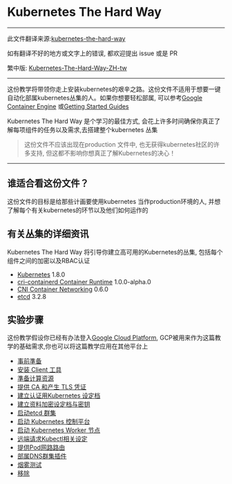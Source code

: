 # Kubernetes The Hard Way

---
此文件翻译来源:[kubernetes-the-hard-way](https://github.com/kelseyhightower/kubernetes-the-hard-way)

如有翻译不好的地方或文字上的错误, 都欢迎提出 issue 或是 PR

繁中版: [Kubernetes-The-Hard-Way-ZH-tw](https://github.com/kweisamx/Kubernetes-The-Hard-Way-ZH-tw)

---

这份教学将带领你走上安装kubernetes的艰辛之路。这份文件不适用于想要一键自动化部属kubernetes丛集的人。如果你想要轻松部属, 可以参考[Google Container Engine](https://cloud.google.com/container-engine) 或[Getting Started Guides](http://kubernetes.io/docs/getting-started-guides/)

Kubernetes The Hard Way 是个学习的最佳方式, 会花上许多时间确保你真正了解每项组件的任务以及需求,去搭建整个kubernetes 丛集
> 这份文件不应该出现在production 文件中, 也无获得kubernetes社区的许多支持, 但这都不影响你想真正了解Kubernetes的决心！

---

## 谁适合看这份文件？
这份文件的目标是给那些计画要使用kubernetes 当作production环境的人, 并想了解每个有关kubernetes的环节以及他们如何运作的

## 有关丛集的详细资讯
Kubernetes The Hard Way 将引导你建立高可用的Kubernetes的丛集, 包括每个组件之间的加密以及RBAC认证

* [Kubernetes](https://github.com/kubernetes/kubernetes) 1.8.0
* [cri-containerd Container Runtime](https://github.com/kubernetes-incubator/cri-containerd) 1.0.0-alpha.0
* [CNI Container Networking](https://github.com/containernetworking/cni) 0.6.0
* [etcd](https://github.com/coreos/etcd) 3.2.8

## 实验步骤

这份教学假设你已经有办法登入[Google Cloud Platform](https://cloud.google.com), GCP被用来作为这篇教学的基础需求,你也可以将这篇教学应用在其他平台上

* [事前準备](docs/01-prerequisites.md)
* [安装 Client 工具](docs/02-client-tools.md)
* [準备计算资源](docs/03-compute-resources.md)
* [提供 CA 和产生 TLS 凭证](docs/04-certificate-authority.md)
* [建立认证用Kubernetes 设定档](docs/05-kubernetes-configuration-files.md)
* [建立资料加密设定档与密钥](docs/06-data-encryption-keys.md)
* [启动etcd 群集](docs/07-bootstrapping-etcd.md)
* [启动 Kubernetes 控制平台](docs/08-bootstrapping-kubernetes-controllers.md)
* [启动 Kubernetes Worker 节点](docs/09-bootstrapping-kubernetes-workers.md)
* [远端请求Kubectl相关设定](docs/10-configuring-kubectl.md)
* [提供Pod网路路由](docs/11-pod-network-routes.md)
* [部属DNS群集插件](docs/12-dns-addon.md)
* [烟雾测试](docs/13-smoke-test.md)
* [移除](docs/14-cleanup.md)

